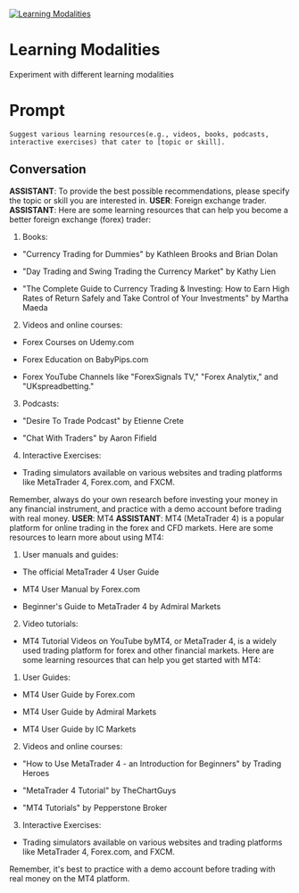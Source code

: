 
[![Learning Modalities](https://flow-prompt-covers.s3.us-west-1.amazonaws.com/icon/realistic/real_6.png)]()
# Learning Modalities 
Experiment with different learning modalities

# Prompt

```
Suggest various learning resources(e.g., videos, books, podcasts, interactive exercises) that cater to [topic or skill].
```

## Conversation

**ASSISTANT**: To provide the best possible recommendations, please specify the topic or skill you are interested in.
**USER**: Foreign exchange trader.
**ASSISTANT**: Here are some learning resources that can help you become a better foreign exchange (forex) trader:



1. Books:

- "Currency Trading for Dummies" by Kathleen Brooks and Brian Dolan

- "Day Trading and Swing Trading the Currency Market" by Kathy Lien

- "The Complete Guide to Currency Trading & Investing: How to Earn High Rates of Return Safely and Take Control of Your Investments" by Martha Maeda



2. Videos and online courses:

- Forex Courses on Udemy.com

- Forex Education on BabyPips.com

- Forex YouTube Channels like "ForexSignals TV," "Forex Analytix," and "UKspreadbetting."



3. Podcasts:

- "Desire To Trade Podcast" by Etienne Crete

- "Chat With Traders" by Aaron Fifield



4. Interactive Exercises:

- Trading simulators available on various websites and trading platforms like MetaTrader 4, Forex.com, and FXCM.



Remember, always do your own research before investing your money in any financial instrument, and practice with a demo account before trading with real money.
**USER**: MT4
**ASSISTANT**: MT4 (MetaTrader 4) is a popular platform for online trading in the forex and CFD markets. Here are some resources to learn more about using MT4:



1. User manuals and guides:

- The official MetaTrader 4 User Guide

- MT4 User Manual by Forex.com

- Beginner's Guide to MetaTrader 4 by Admiral Markets



2. Video tutorials:

- MT4 Tutorial Videos on YouTube byMT4, or MetaTrader 4, is a widely used trading platform for forex and other financial markets. Here are some learning resources that can help you get started with MT4:



1. User Guides:

- MT4 User Guide by Forex.com

- MT4 User Guide by Admiral Markets

- MT4 User Guide by IC Markets



2. Videos and online courses:

- "How to Use MetaTrader 4 - an Introduction for Beginners" by Trading Heroes

- "MetaTrader 4 Tutorial" by TheChartGuys 

- "MT4 Tutorials" by Pepperstone Broker 



3. Interactive Exercises:

- Trading simulators available on various websites and trading platforms like MetaTrader 4, Forex.com, and FXCM.



Remember, it's best to practice with a demo account before trading with real money on the MT4 platform.


